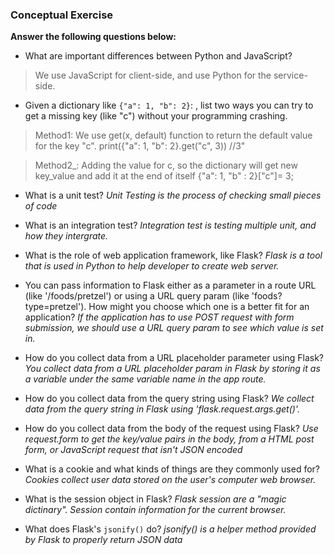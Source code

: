 ### Conceptual Exercise ###

__Answer the following questions below:__

* What are important differences between Python and JavaScript?

> We use JavaScript for client-side, and use Python for the service-side.

* Given a dictionary like ``{"a": 1, "b": 2}``: , list two ways you can try to get a missing key (like "c") without your programming crashing.

> Method1: We use get(x, default) function to return the default value for the key "c".
    print({"a": 1, "b": 2}.get("c", 3)) //3"

> Method2_: Adding the value for c, so the dictionary will get new key_value and add it at the end of itself
     {"a": 1, "b" : 2}["c"]= 3;
  
* What is a unit test? 
*Unit Testing is the process of checking small pieces of code*

* What is an integration test?
*Integration test is testing multiple unit, and how they intergrate.*

* What is the role of web application framework, like Flask?
_Flask is a tool that is used in Python to help developer to create web server._ 

* You can pass information to Flask either as a parameter in a route URL (like '/foods/pretzel') or using a URL query param (like 'foods?type=pretzel'). How might you choose which one is a better fit for an application?
*If the application has to use POST request with form submission, we should use a URL query param to see which value is set in.*

* How do you collect data from a URL placeholder parameter using Flask?
_You collect data from a URL placeholder param in Flask by storing it as a variable under the same variable name in the app route._

* How do you collect data from the query string using Flask?
*We collect data from the query string in Flask using 'flask.request.args.get()'.*

* How do you collect data from the body of the request using Flask?
*Use request.form to get the key/value pairs in the body, from a HTML post form, or JavaScript request that isn't JSON encoded*

* What is a cookie and what kinds of things are they commonly used for?
*Cookies collect user data stored on the user's computer web browser.*


* What is the session object in Flask?
*Flask session are a "magic dictinary". Session contain information for the current browser.* 

* What does Flask's `jsonify()` do?
*jsonify() is a helper method provided by Flask to properly return JSON data*
